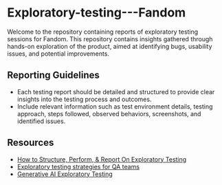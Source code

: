 # Exploratory-testing---Fandom

Welcome to the repository containing reports of exploratory testing sessions for Fandom. This repository contains insights gathered through hands-on exploration of the product, aimed at identifying bugs, usability issues, and potential improvements.


## Reporting Guidelines

- Each testing report should be detailed and structured to provide clear insights into the testing process and outcomes.
- Include relevant information such as test environment details, testing approach, steps followed, observed behaviors, screenshots, and identified issues.


## Resources

- [How to Structure, Perform, & Report On Exploratory Testing](https://www.testrail.com/blog/perform-exploratory-testing/)
- [Exploratory testing strategies for QA teams](https://www.getxray.app/blog/exploratory-testing-strategies-for-qa-teams?source=google&network=x&campaign={campaign}&adgroup={adgroup}&keyword=&placement=&creative=&utm_medium=cpc&utm_term=&utm_campaign=gg_pmax_tofu_xporter_us_ca&utm_source=adwords&hsa_acc=9970092548&hsa_cam=21171823567&hsa_grp=&hsa_ad=&hsa_src=x&hsa_tgt=&hsa_kw=&hsa_mt=&hsa_net=adwords&hsa_ver=3&gad_source=1&gclid=Cj0KCQjwlZixBhCoARIsAIC745CaC1TkZ4JL-_a2wyHW4s5bLJykx2Xy8OA63CMTMof1Rcfaz2gvSxgaAvHLEALw_wcB)
- [Generative AI Exploratory Testing](https://www.getxray.app/blog/generative-ai-exploratory-testing)
